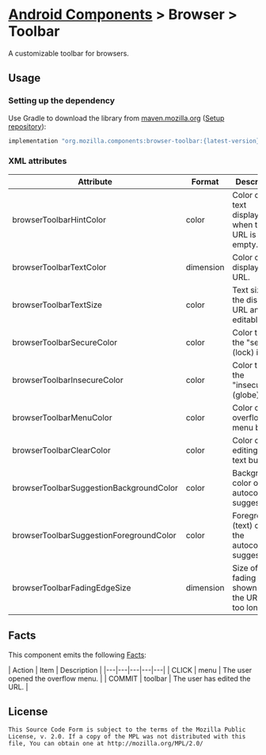 # [Android Components](../../../README.md) > Browser > Toolbar

A customizable toolbar for browsers.

## Usage

### Setting up the dependency

Use Gradle to download the library from [maven.mozilla.org](https://maven.mozilla.org/) ([Setup repository](../../../README.md#maven-repository)):

```Groovy
implementation "org.mozilla.components:browser-toolbar:{latest-version}"
```

### XML attributes

| Attribute                               |  Format   | Description                                             |
|-----------------------------------------|-----------|---------------------------------------------------------|
| browserToolbarHintColor                 | color     | Color of the text displayed when the URL is empty.      |
| browserToolbarTextColor                 | dimension | Color of the displayed URL.                             |
| browserToolbarTextSize                  | color     | Text size for the displayed URL and editable text.      |
| browserToolbarSecureColor               | color     | Color tint of the "secure" (lock) icon.                 |
| browserToolbarInsecureColor             | color     | Color tint of the "insecure" (globe) icon.              |
| browserToolbarMenuColor                 | color     | Color of the overflow menu button.                      |
| browserToolbarClearColor                | color     | Color of the editing clear text button.                 |
| browserToolbarSuggestionBackgroundColor | color     | Background color of the autocomplete suggestion.        |
| browserToolbarSuggestionForegroundColor | color     | Foreground (text) color of the autocomplete suggestion. |
| browserToolbarFadingEdgeSize            | dimension | Size of the fading edge shown when the URL is too long. |

## Facts

This component emits the following [Facts](../../support/base/README.md#Facts):

| Action | Item | Description |
|---|---|---|---|---|
| CLICK | menu | The user opened the overflow menu. |
| COMMIT | toolbar | The user has edited the URL. |

## License

    This Source Code Form is subject to the terms of the Mozilla Public
    License, v. 2.0. If a copy of the MPL was not distributed with this
    file, You can obtain one at http://mozilla.org/MPL/2.0/
